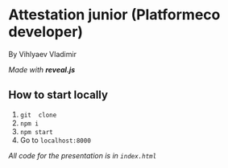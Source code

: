 # Attestation junior (Platformeco developer)
By Vihlyaev Vladimir

_Made with **reveal.js**_

## How to start locally

1. `git  clone`
2. `npm i`
3. `npm start`
4. Go to `localhost:8000`

_All code for the presentation is in `index.html`_
